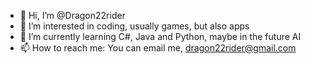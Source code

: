 - 👋 Hi, I’m @Dragon22rider
- 👀 I’m interested in coding, usually games, but also apps
- 🌱 I’m currently learning C#, Java and Python, maybe in the future AI
- 📫 How to reach me: You can email me, dragon22rider@gmail.com

<!---
Dragon22rider/Dragon22rider is a ✨ special ✨ repository because its `README.md` (this file) appears on your GitHub profile.
You can click the Preview link to take a look at your changes.
--->
